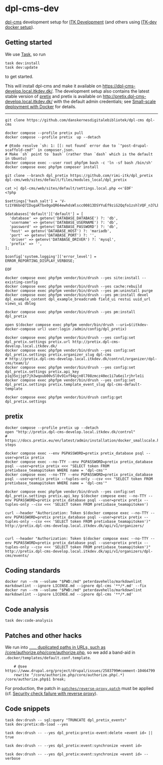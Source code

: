 # dpl-cms-dev

[dpl-cms](https://github.com/danskernesdigitalebibliotek/dpl-cms) development setup for [ITK
Development](https://github.com/itk-dev) (and others using [ITK-dev docker
setup](https://github.com/itk-dev/devops_itkdev-docker)).

## Getting started

We use [Task](https://taskfile.dev/), so run

``` shell
task dev:install
task dev:update
```

to get started.

This will install dpl-cms and make it available on <https://dpl-cms-develop.local.itkdev.dk/>. The development setup
also contains the latest stable version of [pretix](https://pretix.eu/) and pretix is available on
<http://pretix.dpl-cms-develop.local.itkdev.dk/> with the default admin credentials; see [Small-scale deployment with
Docker](https://docs.pretix.eu/en/latest/admin/installation/docker_smallscale.html#next-steps) for details.

------------------------------------------------------------------------------------------------------------------------

``` shell
git clone https://github.com/danskernesdigitalebibliotek/dpl-cms dpl-cms

docker compose --profile pretix pull
docker compose --profile pretix  up --detach

# @todo resolve `sh: 1: [[: not found` error due to `"post-drupal-scaffold-cmd"` in composer.json.
# Make `sh` point to `bash` (rather than `dash` which is the default in Ubuntu)
docker compose exec --user root phpfpm bash -c 'ln -sf bash /bin/sh'
docker compose exec phpfpm composer install

git clone --branch dpl_pretix https://github.com/rimi-itk/dpl_pretix dpl-cms/web/sites/default/files/modules_local/dpl_pretix

cat >| dpl-cms/web/sites/default/settings.local.php <<'EOF'
<?php

$settings['hash_salt'] = 'V-tz1Y86bnQ7IDugaKTbx0goQR64ewhdsWlscc00813DSYYuEf9ziG2Qqfo1zshlVQF_n37Lbg';

$databases['default']['default'] = [
  'database' => getenv('DATABASE_DATABASE') ?: 'db',
  'username' => getenv('DATABASE_USERNAME') ?: 'db',
  'password' => getenv('DATABASE_PASSWORD') ?: 'db',
  'host' => getenv('DATABASE_HOST') ?: 'mariadb',
  'port' => getenv('DATABASE_PORT') ?: '',
  'driver' => getenv('DATABASE_DRIVER') ?: 'mysql',
  'prefix' => '',
];

$config['system.logging']['error_level'] = ERROR_REPORTING_DISPLAY_VERBOSE;

EOF

docker compose exec phpfpm vendor/bin/drush --yes site:install --existing-config
docker compose exec phpfpm vendor/bin/drush --yes cache:rebuild
docker compose exec phpfpm vendor/bin/drush --yes pm:uninstall purge
docker compose exec phpfpm vendor/bin/drush --yes pm:install devel dpl_example_content dpl_example_breadcrumb field_ui restui uuid_url views_ui dblog

docker compose exec phpfpm vendor/bin/drush --yes pm:install dpl_pretix

open $(docker compose exec phpfpm vendor/bin/drush --uri=$(itkdev-docker-compose url) user:login /admin/config/dpl_pretix)
```

``` shell
docker compose exec phpfpm vendor/bin/drush --yes config:set dpl_pretix.settings pretix.url http://pretix.dpl-cms-develop.local.itkdev.dk/
docker compose exec phpfpm vendor/bin/drush --yes config:set dpl_pretix.settings pretix.organizer_slug dpl-cms
# http://pretix.dpl-cms-develop.local.itkdev.dk/control/organizer/dpl-cms/team/1/
docker compose exec phpfpm vendor/bin/drush --yes config:set dpl_pretix.settings pretix.api_key p1q35ojjgt7jh3wqoub00v5l0v91xf94pjn0l708zmcz40ec1i7a6eilrjhrle1i
docker compose exec phpfpm vendor/bin/drush --yes config:set dpl_pretix.settings pretix.template_event_slug dpl-cms-default-template

docker compose exec phpfpm vendor/bin/drush config:get dpl_pretix.settings
```

## pretix

``` shell
docker compose --profile pretix up --detach
open "http://pretix.dpl-cms-develop.local.itkdev.dk/control"
# https://docs.pretix.eu/en/latest/admin/installation/docker_smallscale.html#next-steps

docker compose exec --env PGPASSWORD=pretix pretix_database psql --user=pretix pretix
docker compose exec --no-TTY --env PGPASSWORD=pretix pretix_database psql --user=pretix pretix <<< "SELECT token FROM pretixbase_teamapitoken WHERE name = 'dpl-cms'"
docker compose exec --no-TTY --env PGPASSWORD=pretix pretix_database psql --user=pretix pretix --tuples-only --csv <<< "SELECT token FROM pretixbase_teamapitoken WHERE name = 'dpl-cms'"

docker compose exec phpfpm vendor/bin/drush --yes config:set dpl_pretix.settings pretix.api_key $(docker compose exec --no-TTY --env PGPASSWORD=pretix pretix_database psql --user=pretix pretix --tuples-only --csv <<< 'SELECT token FROM pretixbase_teamapitoken')

curl --header "Authorization: Token $(docker compose exec --no-TTY --env PGPASSWORD=pretix pretix_database psql --user=pretix pretix --tuples-only --csv <<< 'SELECT token FROM pretixbase_teamapitoken')" http://pretix.dpl-cms-develop.local.itkdev.dk/api/v1/organizers/


curl --header "Authorization: Token $(docker compose exec --no-TTY --env PGPASSWORD=pretix pretix_database psql --user=pretix pretix --tuples-only --csv <<< 'SELECT token FROM pretixbase_teamapitoken')" http://pretix.dpl-cms-develop.local.itkdev.dk/api/v1/organizers/dpl-cms/events/
```

## Coding standards

``` shell name=coding-standards
docker run --rm --volume "$PWD:/md" peterdavehello/markdownlint markdownlint --ignore LICENSE.md --ignore dpl-cms '**/*.md' --fix
docker run --rm --volume "$PWD:/md" peterdavehello/markdownlint markdownlint --ignore LICENSE.md --ignore dpl-cms '**/*.md'
```

## Code analysis

``` shell name=code-analysis
task dev:code-analysis
```

## Patches and other hacks

We run into […… duplicated paths in URLs, such as
/core/authorize.php/core/authorize.php](https://www.drupal.org/project/drupal/issues/2583799), so we add a band-aid in
`.docker/templates/default.conf.template`.

``` nginx
    # @see https://www.drupal.org/project/drupal/issues/2583799#comment-10464799
    rewrite ^/core/authorize.php/core/authorize.php(.*) /core/authorize.php$1 break;
```

For production, the patch in [`patches/reverse-proxy.patch`](patches/reverse-proxy.patch) must be applied (cf. [Security
check failure with reverse proxy](https://www.drupal.org/project/drupal/issues/2934570)).


## Code snippets

``` shell name=pretix-reset-all-data
task dev:drush -- sql:query "TRUNCATE dpl_pretix_events"
task dev:pretix:db-load --yes
```

``` shell name=re-synchronize-event
task dev:drush -- --yes dpl_pretix:pretix-event:delete «event id» || true

task dev:drush -- --yes dpl_pretix:event:synchronize «event id»
```

``` shell name=synchronize-event
task dev:drush -- --yes dpl_pretix:event:synchronize «event id» --verbose
```
